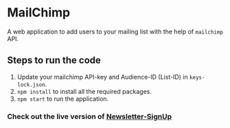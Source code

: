# MailChimp

A web application to add users to your mailing list with the help of `mailchimp` API.

## Steps to run the code
1) Update your mailchimp API-key and Audience-ID (List-ID) in `keys-lock.json`.
2) `npm install` to install all the required packages.
3) `npm start` to run the application.

### Check out the live version of [Newsletter-SignUp](https://still-refuge-36352.herokuapp.com/)

